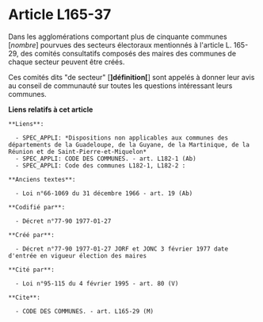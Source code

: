 # Article L165-37

Dans les agglomérations comportant plus de cinquante communes [*nombre*] pourvues des secteurs électoraux mentionnés à
l'article L. 165-29, des comités consultatifs composés des maires des communes de chaque secteur peuvent être créés. 

Ces comités dits "de secteur" [**]définition[**] sont appelés à donner leur avis au conseil de communauté sur toutes les
questions intéressant leurs communes.

**Liens relatifs à cet article**

	**Liens**:

	  - SPEC_APPLI: *Dispositions non applicables aux communes des départements de la Guadeloupe, de la Guyane, de la Martinique, de la Réunion et de Saint-Pierre-et-Miquelon*
	  - SPEC_APPLI: CODE DES COMMUNES. - art. L182-1 (Ab)
	  - SPEC_APPLI: Code des communes L182-1, L182-2 :

	**Anciens textes**:

	  - Loi n°66-1069 du 31 décembre 1966 - art. 19 (Ab)

	**Codifié par**:

	  - Décret n°77-90 1977-01-27

	**Créé par**:

	  - Décret n°77-90 1977-01-27 JORF et JONC 3 février 1977 date d'entrée en vigueur élection des maires

	**Cité par**:

	  - Loi n°95-115 du 4 février 1995 - art. 80 (V)

	**Cite**:

	  - CODE DES COMMUNES. - art. L165-29 (M)
